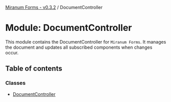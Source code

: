 [Miranum Forms - v0.3.2](../documentation.md) / DocumentController

# Module: DocumentController

This module contains the DocumentController for `Miranum Forms`.
It manages the document and updates all subscribed components when changes occur.

## Table of contents

### Classes

- [DocumentController](../classes/DocumentController.DocumentController.md)
